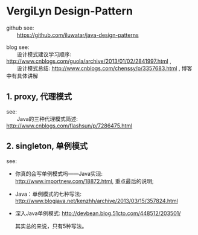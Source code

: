 # VergiLyn Design-Pattern

github see:  
　　https://github.com/iluwatar/java-design-patterns

blog see:  
　　设计模式建议学习顺序: http://www.cnblogs.com/guola/archive/2013/01/02/2841997.html ,  
　　设计模式总结: http://www.cnblogs.com/chenssy/p/3357683.html , 博客中有具体讲解  

## 1. proxy, 代理模式
 see:  
 　　Java的三种代理模式简述: http://www.cnblogs.com/flashsun/p/7286475.html
 
## 2. singleton, 单例模式
see:  
+ 你真的会写单例模式吗——Java实现: http://www.importnew.com/18872.html, 重点最后的说明;  
+ Java：单例模式的七种写法: http://www.blogjava.net/kenzhh/archive/2013/03/15/357824.html
+ 深入Java单例模式: http://devbean.blog.51cto.com/448512/203501/
   
   其实总的来说，只有5种写法。
   
